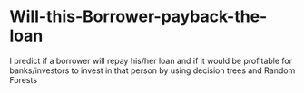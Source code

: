 # Will-this-Borrower-payback-the-loan
I predict if a borrower will repay his/her loan and if it would be profitable for banks/investors to invest in that person by using decision trees and Random Forests 
